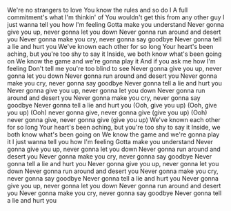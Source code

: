 We're no strangers to love
You know the rules and so do I
A full commitment's what I'm thinkin' of
You wouldn't get this from any other guy
I just wanna tell you how I'm feeling
Gotta make you understand
Never gonna give you up, never gonna let you down
Never gonna run around and desert you
Never gonna make you cry, never gonna say goodbye
Never gonna tell a lie and hurt you
We've known each other for so long
Your heart's been aching, but you're too shy to say it
Inside, we both know what's been going on
We know the game and we're gonna play it
And if you ask me how I'm feeling
Don't tell me you're too blind to see
Never gonna give you up, never gonna let you down
Never gonna run around and desert you
Never gonna make you cry, never gonna say goodbye
Never gonna tell a lie and hurt you
Never gonna give you up, never gonna let you down
Never gonna run around and desert you
Never gonna make you cry, never gonna say goodbye
Never gonna tell a lie and hurt you
(Ooh, give you up)
(Ooh, give you up)
(Ooh) never gonna give, never gonna give (give you up)
(Ooh) never gonna give, never gonna give (give you up)
We've known each other for so long
Your heart's been aching, but you're too shy to say it
Inside, we both know what's been going on
We know the game and we're gonna play it
I just wanna tell you how I'm feeling
Gotta make you understand
Never gonna give you up, never gonna let you down
Never gonna run around and desert you
Never gonna make you cry, never gonna say goodbye
Never gonna tell a lie and hurt you
Never gonna give you up, never gonna let you down
Never gonna run around and desert you
Never gonna make you cry, never gonna say goodbye
Never gonna tell a lie and hurt you
Never gonna give you up, never gonna let you down
Never gonna run around and desert you
Never gonna make you cry, never gonna say goodbye
Never gonna tell a lie and hurt you
